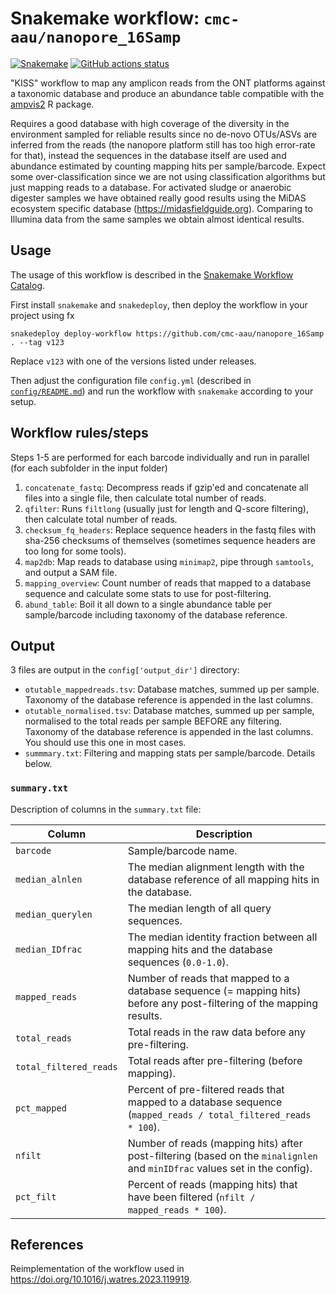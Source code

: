 # Snakemake workflow: `cmc-aau/nanopore_16Samp`

[![Snakemake](https://img.shields.io/badge/snakemake-≥7.18.2-brightgreen.svg)](https://snakemake.github.io)
[![GitHub actions status](https://github.com/cmc-aau/nanopore_16Samp/workflows/Tests/badge.svg)](https://github.com/cmc-aau/nanopore_16Samp/actions?query=branch%3Amain+workflow%3ATests)

"KISS" workflow to map any amplicon reads from the ONT platforms against a taxonomic database and produce an abundance table compatible with the [ampvis2](https://github.com/kasperskytte/ampvis2) R package. 

Requires a good database with high coverage of the diversity in the environment sampled for reliable results since no de-novo OTUs/ASVs are inferred from the reads (the nanopore platform still has too high error-rate for that), instead the sequences in the database itself are used and abundance estimated by counting mapping hits per sample/barcode. Expect some over-classification since we are not using classification algorithms but just mapping reads to a database. For activated sludge or anaerobic digester samples we have obtained really good results using the MiDAS ecosystem specific database (https://midasfieldguide.org). Comparing to Illumina data from the same samples we obtain almost identical results.

## Usage
The usage of this workflow is described in the [Snakemake Workflow Catalog](https://snakemake.github.io/snakemake-workflow-catalog?usage=cmc-aau/nanopore_16Samp).

First install `snakemake` and `snakedeploy`, then deploy the workflow in your project using fx

```
snakedeploy deploy-workflow https://github.com/cmc-aau/nanopore_16Samp . --tag v123
```

Replace `v123` with one of the versions listed under releases.

Then adjust the configuration file `config.yml` (described in [`config/README.md`](config/README.md)) and run the workflow with `snakemake` according to your setup.

## Workflow rules/steps
Steps 1-5 are performed for each barcode individually and run in parallel (for each subfolder in the input folder)
1. `concatenate_fastq`: Decompress reads if gzip'ed and concatenate all files into a single file, then calculate total number of reads.
2. `qfilter`: Runs `filtlong` (usually just for length and Q-score filtering), then calculate total number of reads.
3. `checksum_fq_headers`: Replace sequence headers in the fastq files with sha-256 checksums of themselves (sometimes sequence headers are too long for some tools).
4. `map2db`: Map reads to database using `minimap2`, pipe through `samtools`, and output a SAM file.
5. `mapping_overview`: Count number of reads that mapped to a database sequence and calculate some stats to use for post-filtering.
6. `abund_table`: Boil it all down to a single abundance table per sample/barcode including taxonomy of the database reference.

## Output
3 files are output in the `config['output_dir']` directory:
 - `otutable_mappedreads.tsv`: Database matches, summed up per sample. Taxonomy of the database reference is appended in the last columns.
 - `otutable_normalised.tsv`: Database matches, summed up per sample, normalised to the total reads per sample BEFORE any filtering. Taxonomy of the database reference is appended in the last columns. You should use this one in most cases.
 - `summmary.txt`: Filtering and mapping stats per sample/barcode. Details below.

### `summary.txt`
Description of columns in the `summary.txt` file:

| Column | Description |
| --- | --- |
| `barcode` | Sample/barcode name. |
| `median_alnlen` | The median alignment length with the database reference of all mapping hits in the database. |
| `median_querylen` | The median length of all query sequences. |
| `median_IDfrac` | The median identity fraction between all mapping hits and the database sequences (`0.0-1.0`). |
| `mapped_reads` | Number of reads that mapped to a database sequence (= mapping hits) before any post-filtering of the mapping results. |
| `total_reads` | Total reads in the raw data before any pre-filtering. |
| `total_filtered_reads` | Total reads after pre-filtering (before mapping). |
| `pct_mapped` | Percent of pre-filtered reads that mapped to a database sequence (`mapped_reads / total_filtered_reads * 100`). |
| `nfilt` | Number of reads (mapping hits) after post-filtering (based on the `minalignlen` and `minIDfrac` values set in the config). |
| `pct_filt` | Percent of reads (mapping hits) that have been filtered (`nfilt / mapped_reads * 100`). |

## References
Reimplementation of the workflow used in https://doi.org/10.1016/j.watres.2023.119919.
